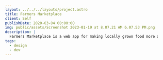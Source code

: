 ```yaml
---
layout: ../../../layouts/project.astro
title: Farmers Marketplace
client: Self
publishDate: 2020-03-04 00:00:00
img: public/assets/Screenshot 2023-01-19 at 8.07.21 AM 6.07.53 PM.png
description: |
  Farmers Marketplace is a web app for making locally grown food more accessible.
tags:
  - design
  - dev
---
```

